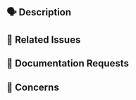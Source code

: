 ## 🗣 Description

<!-- include a description about your pull request and changes, and why these changes need to be made -->

## 🔨 Related Issues

<!-- list any linked issues this pull request will close, or exclude if none -->

## 📄 Documentation Requests

<!-- list any issues created requesting documentation, quickstarts/samples or video content related to this PR -->

## 🤔 Concerns

<!-- list any particular concerns you have about this pull request that you want reviewers to directly address, or exclude if none -->
